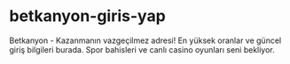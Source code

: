 # betkanyon-giris-yap
Betkanyon - Kazanmanın vazgeçilmez adresi! En yüksek oranlar ve güncel giriş bilgileri burada. Spor bahisleri ve canlı casino oyunları seni bekliyor.
